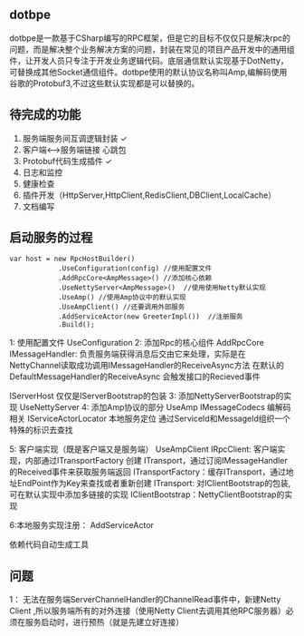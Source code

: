 dotbpe
-------------
dotbpe是一款基于CSharp编写的RPC框架，但是它的目标不仅仅只是解决rpc的问题，而是解决整个业务解决方案的问题，封装在常见的项目产品开发中的通用组件，让开发人员只专注于开发业务逻辑代码。底层通信默认实现基于DotNetty，可替换成其他Socket通信组件。dotbpe使用的默认协议名称叫Amp,编解码使用谷歌的Protobuf3,不过这些默认实现都是可以替换的。

## 待完成的功能
1. 服务端服务间互调逻辑封装 ✓
2. 客户端<-->服务端链接 心跳包
3. Protobuf代码生成插件 ✓
4. 日志和监控
5. 健康检查
6. 插件开发（HttpServer,HttpClient,RedisClient,DBClient,LocalCache）
7. 文档编写




## 启动服务的过程

```
var host = new RpcHostBuilder()
            .UseConfiguration(config) //使用配置文件
            .AddRpcCore<AmpMessage>() //添加核心依赖
            .UseNettyServer<AmpMessage>()  //使用使用Netty默认实现
            .UseAmp() //使用Amp协议中的默认实现
            .UseAmpClient() //还要调用外部服务
            .AddServiceActor(new GreeterImpl())  //注册服务
            .Build();
```
1: 使用配置文件 UseConfiguration
2: 添加Rpc的核心组件 AddRpcCore
IMessageHandler:
负责服务端获得消息后交由它来处理，实际是在NettyChannel读取成功调用IMessageHandler的ReceiveAsync方法
在默认的DefaultMessageHandler的ReceiveAsync 会触发接口的Recieved事件

IServerHost
仅仅是IServerBootstrap的包装
3: 添加NettyServerBootstrap的实现 UseNettyServer
4: 添加Amp协议的部分 UseAmp
IMessageCodecs 编解码相关
IServiceActorLocator 本地服务定位 通过ServiceId和MessageId组织一个特殊的标识去查找


5: 客户端实现（既是客户端又是服务端） UseAmpClient
IRpcClient: 客户端实现，内部通过ITransportFactory 创建 ITransport，通过订阅IMessageHandler的Received事件来获取服务端返回
ITransportFactory：缓存ITransport，通过地址EndPoint作为Key来查找或者重新创建
ITransport: 对IClientBootstrap的包装,可在默认实现中添加多链接的实现
IClientBootstrap：NettyClientBootstrap的实现

6:本地服务实现注册： AddServiceActor

依赖代码自动生成工具


## 问题
1： 无法在服务端ServerChannelHandler的ChannelRead事件中，新建Netty Client ,所以服务端所有的对外连接（使用Netty Client去调用其他RPC服务器）必须在服务启动时，进行预热（就是先建立好连接）